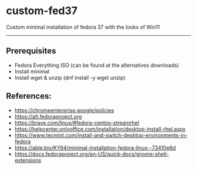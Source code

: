 # custom-fed37
Custom minimal installation of fedora 37 with the looks of Win11


<hr>


## Prerequisites
- Fedora Everything ISO (can be found at the alternatives downloads) 
- Install minimal
- Install wget & unzip (dnf install -y wget unzip)



## References:
- https://chromeenterprise.google/policies
- https://alt.fedoraproject.org
- https://brave.com/linux/#fedora-centos-streamrhel
- https://helpcenter.onlyoffice.com/installation/desktop-install-rhel.aspx
- https://www.tecmint.com/install-and-switch-desktop-environments-in-fedora
- https://able.bio/KY64/minimal-installation-fedora-linux--73410e6d
- https://docs.fedoraproject.org/en-US/quick-docs/gnome-shell-extensions
